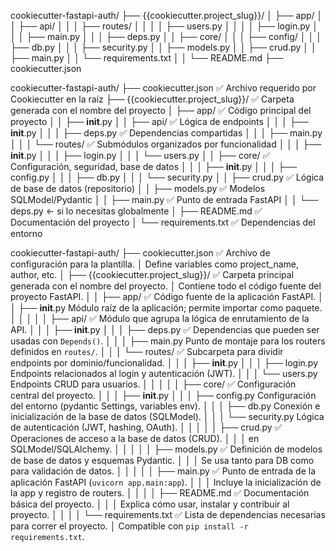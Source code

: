 cookiecutter-fastapi-auth/
├── {{cookiecutter.project_slug}}/
│   ├── app/
│   │   ├── api/
│   │   │   ├── routes/
│   │   │   │   ├── users.py
│   │   │   │   ├── login.py
│   │   │   ├── main.py
│   │   │   ├── deps.py
│   │   ├── core/
│   │   │   ├── config/
│   │   │   ├── db.py
│   │   │   ├── security.py
│   │   ├── models.py
│   │   ├── crud.py
│   │   ├── main.py
│   │   └── requirements.txt
│   │   └── README.md
├── cookiecutter.json


cookiecutter-fastapi-auth/
├── cookiecutter.json               ✅ Archivo requerido por Cookiecutter en la raíz
├── {{cookiecutter.project_slug}}/  ✅ Carpeta generada con el nombre del proyecto
│   ├── app/                        ✅ Código principal del proyecto
│   │   ├── __init__.py
│   │   ├── api/                    ✅ Lógica de endpoints
│   │   │   ├── __init__.py
│   │   │   ├── deps.py             ✅ Dependencias compartidas
│   │   │   ├── main.py
│   │   │   └── routes/             ✅ Submódulos organizados por funcionalidad
│   │   │       ├── __init__.py
│   │   │       ├── login.py
│   │   │       └── users.py
│   │   ├── core/                   ✅ Configuración, seguridad, base de datos
│   │   │   ├── __init__.py
│   │   │   ├── config.py
│   │   │   ├── db.py
│   │   │   └── security.py
│   │   ├── crud.py                 ✅ Lógica de base de datos (repositorio)
│   │   ├── models.py               ✅ Modelos SQLModel/Pydantic
│   │   ├── main.py                 ✅ Punto de entrada FastAPI
│   │   └── deps.py  ← si lo necesitas globalmente
│   ├── README.md                   ✅ Documentación del proyecto
│   └── requirements.txt            ✅ Dependencias del entorno


cookiecutter-fastapi-auth/
├── cookiecutter.json                  ✅ Archivo de configuración para la plantilla.
│                                      Define variables como project_name, author, etc.
│
├── {{cookiecutter.project_slug}}/     ✅ Carpeta principal generada con el nombre del proyecto.
│                                      Contiene todo el código fuente del proyecto FastAPI.
│
│   ├── app/                           ✅ Código fuente de la aplicación FastAPI.
│   │   ├── __init__.py                Módulo raíz de la aplicación; permite importar como paquete.
│   │   │
│   │   ├── api/                       ✅ Módulo que agrupa la lógica de enrutamiento de la API.
│   │   │   ├── __init__.py
│   │   │   ├── deps.py                ✅ Dependencias que pueden ser usadas con `Depends()`.
│   │   │   ├── main.py                Punto de montaje para los routers definidos en `routes/`.
│   │   │   └── routes/                ✅ Subcarpeta para dividir endpoints por dominio/funcionalidad.
│   │   │       ├── __init__.py
│   │   │       ├── login.py           Endpoints relacionados al login y autenticación (JWT).
│   │   │       └── users.py           Endpoints CRUD para usuarios.
│   │   │
│   │   ├── core/                      ✅ Configuración central del proyecto.
│   │   │   ├── __init__.py
│   │   │   ├── config.py              Configuración del entorno (pydantic Settings, variables env).
│   │   │   ├── db.py                  Conexión e inicialización de la base de datos (SQLModel).
│   │   │   └── security.py            Lógica de autenticación (JWT, hashing, OAuth).
│   │   │
│   │   ├── crud.py                    ✅ Operaciones de acceso a la base de datos (CRUD).
│   │   │                              en SQLModel/SQLAlchemy.
│   │   │
│   │   ├── models.py                  ✅ Definición de modelos de base de datos y esquemas Pydantic.
│   │   │                              Se usa tanto para DB como para validación de datos.
│   │   │
│   │   ├── main.py                    ✅ Punto de entrada de la aplicación FastAPI (`uvicorn app.main:app`).
│   │   │                              Incluye la inicialización de la app y registro de routers.
│   │   │
│   ├── README.md                      ✅ Documentación básica del proyecto.
│   │   │                              Explica cómo usar, instalar y contribuir al proyecto.
│   │   │
│   └── requirements.txt               ✅ Lista de dependencias necesarias para correr el proyecto.
│                                      Compatible con `pip install -r requirements.txt`.

